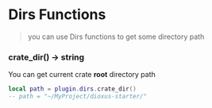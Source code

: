 # Dirs Functions

> you can use Dirs functions to get some directory path


### crate_dir() -> string

You can get current crate **root** directory path

```lua
local path = plugin.dirs.crate_dir()
-- path = "~/MyProject/dioxus-starter/"
```
